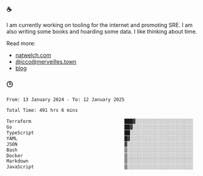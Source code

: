 ### ☕

I am currently working on tooling for the internet and promoting SRE. I am also writing some books and hoarding some data. I like thinking about time. 

Read more:

 - [natwelch.com](https://natwelch.com)
 - [@icco@merveilles.town](https://merveilles.town/@icco)
 - [blog](https://writing.natwelch.com)

### 🕒

<!--START_SECTION:waka-->

```txt
From: 13 January 2024 - To: 12 January 2025

Total Time: 491 hrs 6 mins

Terraform                                  ███▓░░░░░░░░░░░░░░░░░░░░░   14.55 %
Go                                         ██▓░░░░░░░░░░░░░░░░░░░░░░   10.57 %
TypeScript                                 ██░░░░░░░░░░░░░░░░░░░░░░░   08.41 %
YAML                                       █▓░░░░░░░░░░░░░░░░░░░░░░░   07.15 %
JSON                                       ▓░░░░░░░░░░░░░░░░░░░░░░░░   02.64 %
Bash                                       ▒░░░░░░░░░░░░░░░░░░░░░░░░   01.64 %
Docker                                     ▒░░░░░░░░░░░░░░░░░░░░░░░░   01.34 %
Markdown                                   ▒░░░░░░░░░░░░░░░░░░░░░░░░   01.23 %
JavaScript                                 ▒░░░░░░░░░░░░░░░░░░░░░░░░   00.99 %
```

<!--END_SECTION:waka-->
